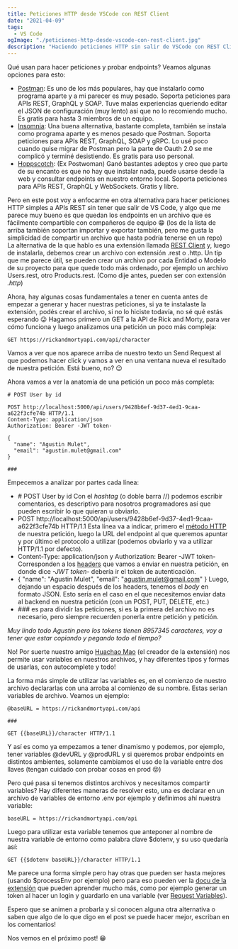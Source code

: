 ```yaml
---
title: Peticiones HTTP desde VSCode con REST Client
date: "2021-04-09"
tags:
  - VS Code
ogImage: "./peticiones-http-desde-vscode-con-rest-client.jpg"
description: "Haciendo peticiones HTTP sin salir de VSCode con REST Client"
---
```


Qué usan para hacer peticiones y probar endpoints? Veamos algunas opciones para esto:

- [Postman](https://www.postman.com): Es uno de los más populares, hay que instalarlo como programa aparte y a mi parecer es muy pesado. Soporta peticiones para APIs REST, GraphQL y SOAP. Tuve malas experiencias queriendo editar el JSON de configuración (muy lento) así que no lo recomiendo mucho. Es gratis para hasta 3 miembros de un equipo.
- [Insomnia](https://insomnia.rest): Una buena alternativa, bastante completa, también se instala como programa aparte y es menos pesado que Postman. Soporta peticiones para APIs REST, GraphQL, SOAP y gRPC. Lo usé poco cuando quise migrar de Postman pero la parte de Oauth 2.0 se me complicó y terminé desistiendo. Es gratis para uso personal.
- [Hoppscotch](https://hoppscotch.io): (Ex Postwoman) Ganó bastantes adeptos y creo que parte de su encanto es que no hay que instalar nada, puede usarse desde la web y consultar endpoints en nuestro entorno local. Soporta peticiones para APIs REST, GraphQL y WebSockets. Gratis y libre.

Pero en este post voy a enfocarme en otra alternativa para hacer peticiones HTTP simples a APIs REST sin tener que salir de VS Code, y algo que me parece muy bueno es que quedan los endpoints en un archivo que es fácilmente compartible con compañeros de equipo 😁 (los de la lista de arriba también soportan importar y exportar también, pero me gusta la simplicidad de compartir un archivo que hasta podría tenerse en un repo)
La alternativa de la que hablo es una extensión llamada [REST Client](https://marketplace.visualstudio.com/items?itemName=humao.rest-client) y, luego de instalarla, debemos crear un archivo con extensión <inline-code>.rest</inline-code> o <inline-code>.http</inline-code>. Un tip que me parece útil, se pueden crear un archivo por cada Entidad o Modelo de su proyecto para que quede todo más ordenado, por ejemplo un archivo <inline-code>Users.rest</inline-code>, otro <inline-code>Products.rest</inline-code>. (Como dije antes, pueden ser con extensión _.http_)

Ahora, hay algunas cosas fundamentales a tener en cuenta antes de empezar a generar y hacer nuestras peticiones, si ya te instalaste la extensión, podés crear el archivo, si no lo hiciste todavía, no sé qué estás esperando 😜
Hagamos primero un GET a la API de Rick and Morty, para ver cómo funciona y luego analizamos una petición un poco más compleja:

```
GET https://rickandmortyapi.com/api/character
```

Vamos a ver que nos aparece arriba de nuestro texto un <inline-code>Send Request</inline-code> al que podemos hacer click y vamos a ver en una ventana nueva el resultado de nuestra petición. Está bueno, no? 😉

Ahora vamos a ver la anatomía de una petición un poco más completa:

```
# POST User by id

POST http://localhost:5000/api/users/9428b6ef-9d37-4ed1-9caa-a622f3cfe74b HTTP/1.1
Content-Type: application/json
Authorization: Bearer -JWT token-

{
  "name": "Agustin Mulet",
  "email": "agustin.mulet@gmail.com"
}

###
```

Empecemos a analizar por partes cada línea:
- <inline-code># POST User by id</inline-code> Con el _hashtag_ (o doble barra <inline-code>//</inline-code>) podemos escribir comentarios, es descriptivo para nosotros programadores así que pueden escribir lo que quieran u obviarlo.
- <inline-code>POST htt<span>p://localho</span>st:5000/api/users/9428b6ef-9d37-4ed1-9caa-a622f3cfe74b HTTP/1.1</inline-code> Esta línea va a indicar, primero el [método HTTP](https://developer.mozilla.org/es/docs/Web/HTTP/Methods) de nuestra petición, luego la URL del endpoint al que queremos apuntar y por último el protocolo a utilizar (podemos obviarlo y va a utilizar HTTP/1.1 por defecto).
- <inline-code>Content-Type: application/json</inline-code> y <inline-code>Authorization: Bearer -JWT token-</inline-code> Corresponden a los [headers](https://developer.mozilla.org/es/docs/Web/HTTP/Headers) que vamos a enviar en nuestra petición, en donde dice *-JWT token-* debería ir el token de autenticación.
- <inline-code>{ "name": "Agustin Mulet", "email": "agustin.mulet@gmail.com" }</inline-code> Luego, dejando un espacio después de los headers, tenemos el *body* en formato JSON. Esto sería en el caso en el que necesitemos enviar data al backend en nuestra petición (con un POST, PUT, DELETE, etc.)
- <inline-code>###</inline-code> es para dividir las peticiones, si es la primera del archivo no es necesario, pero siempre recuerden ponerla entre petición y petición.

_Muy lindo todo Agustin pero los tokens tienen 8957345 caracteres, voy a tener que estar copiando y pegando todo el tiempo?_

No! Por suerte nuestro amigo [Huachao Mao](https://github.com/Huachao) (el creador de la extensión) nos permite usar variables en nuestros archivos, y hay diferentes tipos y formas de usarlas, con autocomplete y todo!

La forma más simple de utilizar las variables es, en el comienzo de nuestro archivo declararlas con una arroba al comienzo de su nombre. Estas serían variables de archivo.
Veamos un ejemplo:

```
@baseURL = https://rickandmortyapi.com/api

###

GET {{baseURL}}/character HTTP/1.1
```

Y así es como ya empezamos a tener dinamismo y podemos, por ejemplo, tener variables <inline-code>@devURL</inline-code> y <inline-code>@prodURL</inline-code> y si queremos probar endpoints en distintos ambientes, solamente cambiamos el uso de la variable entre dos llaves (tengan cuidado con probar cosas en prod 😝)

Pero qué pasa si tenemos distintos archivos y necesitamos compartir variables? Hay diferentes maneras de resolver esto, una es declarar en un archivo de variables de entorno <inline-code>.env</inline-code> por ejemplo y definimos ahí nuestra variable:

```
baseURL = https://rickandmortyapi.com/api
```

Luego para utilizar esta variable tenemos que anteponer al nombre de nuestra variable de entorno como palabra clave <inline-code>$dotenv</inline-code>, y su uso quedaría así:

```
GET {{$dotenv baseURL}}/character HTTP/1.1
```

Me parece una forma simple pero hay otras que pueden ser hasta mejores (usando <inline-code>$processEnv</inline-code> por ejemplo) pero para eso pueden ver la [docu de la extensión](https://github.com/Huachao/vscode-restclient) que pueden aprender mucho más, como por ejemplo generar un token al hacer un login y guardarlo en una variable (ver [Request Variables](https://github.com/Huachao/vscode-restclient#request-variables)).

Espero que se animen a probarla y si conocen alguna otra alternativa o saben que algo de lo que digo en el post se puede hacer mejor, escriban en los comentarios!

Nos vemos en el próximo post! 😁
